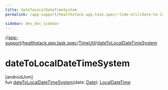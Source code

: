 ```yaml
---
title: dateToLocalDateTimeSystem
permalink: /app-support/healthstack.app.task.spec/-time-util/date-to-local-date-time-system.html

sidebar: dev_doc_sidebar
---
```

//[app-support](../../../index.html)/[healthstack.app.task.spec](../index.html)/[TimeUtil](index.html)/[dateToLocalDateTimeSystem](date-to-local-date-time-system.html)



# dateToLocalDateTimeSystem



[androidJvm]\
fun [dateToLocalDateTimeSystem](date-to-local-date-time-system.html)(date: [Date](https://developer.android.com/reference/kotlin/java/util/Date.html)): [LocalDateTime](https://developer.android.com/reference/kotlin/java/time/LocalDateTime.html)




